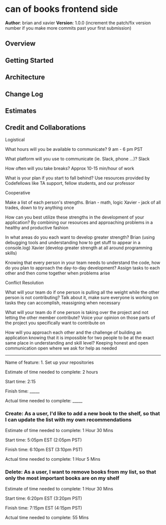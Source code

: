 # can of books frontend side

**Author**: brian and xavier
**Version**: 1.0.0 (increment the patch/fix version number if you make more commits past your first submission)

## Overview
<!-- Provide a high level overview of what this application is and why you are building it, beyond the fact that it's an assignment for this class. (i.e. What's your problem domain?) -->

## Getting Started
<!-- What are the steps that a user must take in order to build this app on their own machine and get it running? -->

## Architecture
<!-- Provide a detailed description of the application design. What technologies (languages, libraries, etc) you're using, and any other relevant design information. -->

## Change Log
<!-- Use this area to document the iterative changes made to your application as each feature is successfully implemented. Use time stamps. Here's an example:

01-01-2001 4:59pm - Application now has a fully-functional express server, with a GET route for the location resource. -->

## Estimates
<!-- See below -->

## Credit and Collaborations
<!-- Give credit (and a link) to other people or resources that helped you build this application. -->

Logistical

What hours will you be available to communicate?
9 am - 6 pm PST

What platform will you use to communicate (ie. Slack, phone …)?
Slack

How often will you take breaks?
Approx 10-15 min/hour of work

What is your plan if you start to fall behind?
Use resources provided by Codefellows like TA support, fellow students, and our professor

Cooperative

Make a list of each person's strengths.
Brian - math, logic
Xavier - jack of all trades, down to try anything once

How can you best utilize these strengths in the development of your application?
By combining our resources and approaching problems in a healthy and productive fashion

In what areas do you each want to develop greater strength?
Brian (using debugging tools and understanding how to get stuff to appear in a console.log)
Xavier (develop greater strength at all around programming skills)

Knowing that every person in your team needs to understand the code, how do you plan to approach the day-to-day development?
Assign tasks to each other and then come together when problems arise

Conflict Resolution

What will your team do if one person is pulling all the weight while the other person is not contributing?
Talk about it, make sure everyone is working on tasks they can accomplish, reassigning when necessary

What will your team do if one person is taking over the project and not letting the other member contribute?
Voice your opinion on those parts of the project you specifically want to contribute on

How will you approach each other and the challenge of building an application knowing that it is impossible for two people to be at the exact same place in understanding and skill level?
Keeping honest and open communication open where we ask for help as needed

-----

Name of feature: 1. Set up your repositories

Estimate of time needed to complete: 2 hours

Start time: 2:15

Finish time: _____

Actual time needed to complete: _____

### Create: As a user, I'd like to add a new book to the shelf, so that I can update the list with my own recommendations

Estimate of time needed to complete: 1 Hour 30 Mins

Start time: 5:05pm EST (2:05pm PST)

Finish time: 6:10pm EST (3:10pm PST)

Actual time needed to complete: 1 Hour 5 Mins

### Delete: As a user, I want to remove books from my list, so that only the most important books are on my shelf

Estimate of time needed to complete: 1 Hour 30 Mins

Start time: 6:20pm EST (3:20pm PST)

Finish time: 7:15pm EST (4:15pm PST)

Actual time needed to complete: 55 Mins
